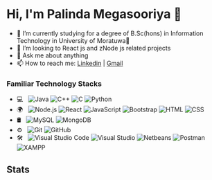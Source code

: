 # Hi, I'm Palinda Megasooriya 👋

- 🌱 I’m currently studying for a degree of B.Sc(hons) in Information Technology in University of Moratuwa🏫
- 👯 I’m looking to React js and zNode js related projects
- 💬 Ask me about anything
- 📫 How to reach me: [Linkedin](https://www.linkedin.com/in/palindamegasooriya/) | [Gmail](www.palindamegasooriya95@gmail.com)

### Familiar Technology Stacks

- 💻 &nbsp;
  ![Java](https://img.shields.io/badge/-Java-333333?style=flat&logo=Java&logoColor=007396)
  ![C++](https://img.shields.io/badge/-C++-333333?style=flat&logo=C%2B%2B&logoColor=239120)
  ![C](https://img.shields.io/badge/-C-333333?style=flat&logo=C%2B%2B&logoColor=A8B9CC)
  ![Python](https://img.shields.io/badge/-Python-333333?style=flat&logo=python)
- 🌍 &nbsp;
  ![Node.js](https://img.shields.io/badge/-Node.js-333333?style=flat&logo=node.js)
  ![React](https://img.shields.io/badge/-React-333333?style=flat&logo=react)
  ![JavaScript](https://img.shields.io/badge/-JavaScript-333333?style=flat&logo=javascript)
  ![Bootstrap](https://img.shields.io/badge/-Bootstrap-333333?style=flat&logo=bootstrap&logoColor=563D7C)
  ![HTML](https://img.shields.io/badge/-HTML-333333?style=flat&logo=HTML5)
  ![CSS](https://img.shields.io/badge/-CSS-333333?style=flat&logo=CSS3&logoColor=1572B6)
- 🛢 &nbsp;
  ![MySQL](https://img.shields.io/badge/-MySQL-333333?style=flat&logo=mysql)
  ![MongoDB](https://img.shields.io/badge/-MongoDB-333333?style=flat&logo=mongodb)
- ⚙️ &nbsp;
  ![Git](https://img.shields.io/badge/-Git-333333?style=flat&logo=git)
  ![GitHub](https://img.shields.io/badge/-GitHub-333333?style=flat&logo=github)
- 🛠 &nbsp;
  ![Visual Studio Code](https://img.shields.io/badge/-Visual%20Studio%20Code-333333?style=flat&logo=visual-studio-code&logoColor=007ACC)
  ![Visual Studio](https://img.shields.io/badge/-Visual%20Studio-333333?style=flat&logo=visual-studio&logoColor=5C2D91)
  ![Netbeans](https://img.shields.io/badge/-NetBeans-333333?style=flat&logo=net-beans&logoColor=3DDC84)
  ![Postman](https://img.shields.io/badge/-Postman-333333?style=flat&logo=postman&logoColor=FF6C37)
  ![XAMPP](https://img.shields.io/badge/-XAMPP-333333?style=flat&logo=xampp&logoColor=FB7A24)

## Stats


